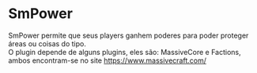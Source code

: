 # SmPower
SmPower permite que seus players ganhem poderes para poder proteger áreas ou coisas do tipo.  
O plugin depende de alguns plugins, eles são: MassiveCore e Factions, ambos encontram-se no site https://www.massivecraft.com/
